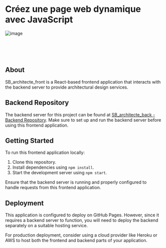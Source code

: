# Créez une page web dynamique avec JavaScript
![image](https://github.com/Arno37/Sophie_Bluel-Architecte_d-interieur_FE/raw/dev/SB_architecte_front-dev/assets/images/archi.png)<br><br><br><br><br>


## About

SB_architecte_front is a React-based frontend application that interacts with the backend server to provide architectural design services.

## Backend Repository

The backend server for this project can be found at [SB_architecte_back - Backend Repository](https://github.com/Arno37/SB_architecte_back). Make sure to set up and run the backend server before using this frontend application.

## Getting Started

To run this frontend application locally:

1. Clone this repository.
2. Install dependencies using `npm install`.
3. Start the development server using `npm start`.

Ensure that the backend server is running and properly configured to handle requests from this frontend application.

## Deployment

This application is configured to deploy on GitHub Pages. However, since it requires a backend server to function, you will need to deploy the backend separately on a suitable hosting service.

For production deployment, consider using a cloud provider like Heroku or AWS to host both the frontend and backend parts of your application.

